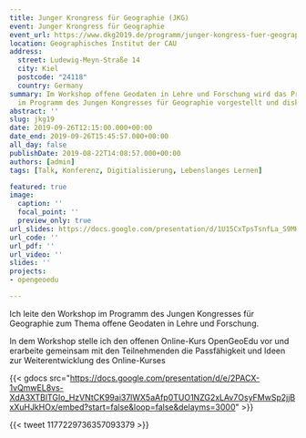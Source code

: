 ```yaml
---
title: Junger Krongress für Geographie (JKG)
event: Junger Krongress für Geographie
event_url: https://www.dkg2019.de/programm/junger-kongress-fuer-geographie-jkg-2/
location: Geographisches Institut der CAU
address:
  street: Ludewig-Meyn-Straße 14
  city: Kiel
  postcode: "24118"
  country: Germany
summary: Im Workshop offene Geodaten in Lehre und Forschung wird das Projekt OpenGeoEdu
  im Programm des Jungen Kongresses für Geographie vorgestellt und diskutiert.
abstract: ''
slug: jkg19
date: 2019-09-26T12:15:00.000+00:00
date_end: 2019-09-26T15:45:57.000+00:00
all_day: false
publishDate: 2019-08-22T14:08:57.000+00:00
authors: [admin]
tags: [Talk, Konferenz, Digitialisierung, Lebenslanges Lernen]

featured: true
image:
  caption: ''
  focal_point: ''
  preview_only: true
url_slides: https://docs.google.com/presentation/d/1U15CxTpsTsnfLa_S9MH-6c46eZx90CtrA1ZeTwKo9_g/edit?usp=sharing
url_code: ''
url_pdf: ''
url_video: ''
slides: ''
projects:
- opengeoedu

---
```

Ich leite den Workshop im Programm des Jungen Kongresses für Geographie zum Thema offene Geodaten in Lehre und Forschung.

In dem Workshop stelle ich den offenen Online-Kurs OpenGeoEdu vor und erarbeite gemeinsam mit den Teilnehmenden die Passfähigkeit und Ideen zur Weiterentwicklung des Online-Kurses

{{< gdocs src="https://docs.google.com/presentation/d/e/2PACX-1vQmwEL8vs-XdA3XTBlTGIo_HzVNtCK99ai37lWX5aAfp0TUO1NZG2xLAv7OsyFMwSp2jjBxXuHJkHOx/embed?start=false&loop=false&delayms=3000" >}}

{{< tweet 1177229736357093379 >}}